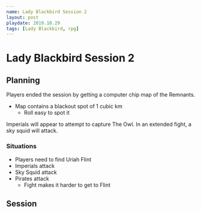 ```yaml
---
name: Lady Blackbird Session 2
layout: post
playdate: 2019.10.29
tags: [Lady Blackbird, rpg]
---
```


# Lady Blackbird Session 2

## Planning 

Players ended the session by getting a computer chip map of the Remnants.
- Map contains a blackout spot of 1 cubic km
  - Roll easy to spot it

Imperials will appear to attempt to capture The Owl.  In an extended fight, a sky squid will attack.

### Situations
- Players need to find Uriah Flint
- Imperials attack
- Sky Squid attack
- Pirates attack
  - Fight makes it harder to get to Flint

## Session

